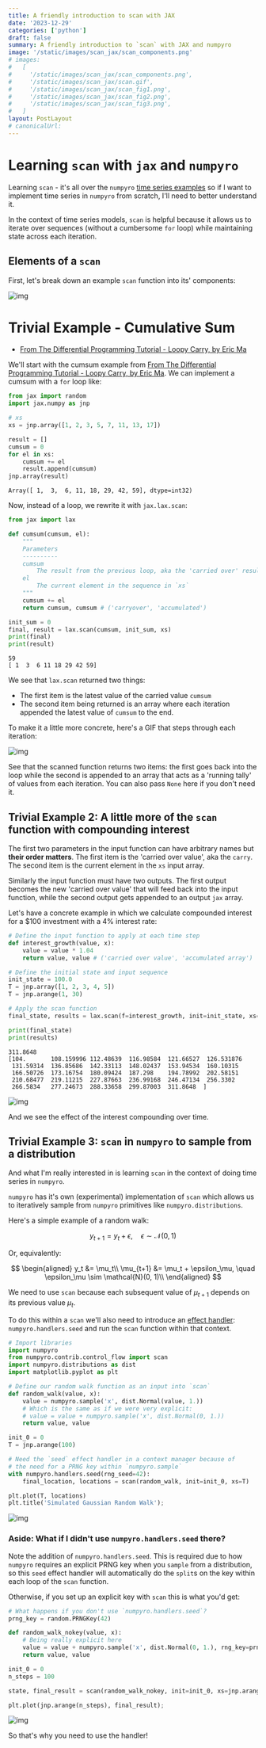 ```yaml
---
title: A friendly introduction to scan with JAX
date: '2023-12-29'
categories: ['python']
draft: false
summary: A friendly introduction to `scan` with JAX and numpyro
image: '/static/images/scan_jax/scan_components.png'
# images:
#   [
#     '/static/images/scan_jax/scan_components.png',
#     '/static/images/scan_jax/scan.gif',
#     '/static/images/scan_jax/scan_fig1.png',
#     '/static/images/scan_jax/scan_fig2.png',
#     '/static/images/scan_jax/scan_fig3.png',
#   ]
layout: PostLayout
# canonicalUrl:
---
```


# Learning `scan` with `jax` and `numpyro`

Learning `scan` - it's all over the `numpyro` [time series examples](https://num.pyro.ai/en/stable/examples/holt_winters.html) so if I want to implement time series in `numpyro` from scratch, I'll need to better understand it.

In the context of time series models, `scan` is helpful because it allows us to iterate over sequences (without a cumbersome `for` loop) while maintaining state across each iteration.

## Elements of a `scan`

First, let's break down an example `scan` function into its' components:

![img](/static/images/scan_jax/scan_components.png)

# Trivial Example - Cumulative Sum

- [From The Differential Programming Tutorial - Loopy Carry, by Eric Ma](https://ericmjl.github.io/dl-workshop/02-jax-idioms/02-loopy-carry.html)

We'll start with the cumsum example from [From The Differential Programming Tutorial - Loopy Carry, by Eric Ma](https://ericmjl.github.io/dl-workshop/02-jax-idioms/02-loopy-carry.html). We can implement a cumsum with a `for` loop like:

```python
from jax import random
import jax.numpy as jnp

# xs
xs = jnp.array([1, 2, 3, 5, 7, 11, 13, 17])

result = []
cumsum = 0
for el in xs:
    cumsum += el
    result.append(cumsum)
jnp.array(result)
```

```
Array([ 1,  3,  6, 11, 18, 29, 42, 59], dtype=int32)
```

Now, instead of a loop, we rewrite it with `jax.lax.scan`:

```python
from jax import lax

def cumsum(cumsum, el):
    """
    Parameters
    ----------
    cumsum
        The result from the previous loop, aka the 'carried over' result
    el
        The current element in the sequence in `xs`
    """
    cumsum += el
    return cumsum, cumsum # ('carryover', 'accumulated')

init_sum = 0
final, result = lax.scan(cumsum, init_sum, xs)
print(final)
print(result)
```

```
59
[ 1  3  6 11 18 29 42 59]
```

We see that `lax.scan` returned two things:

- The first item is the latest value of the carried value `cumsum`
- The second item being returned is an array where each iteration appended the latest value of `cumsum` to the end.

To make it a little more concrete, here's a GIF that steps through each iteration:

![img](/static/images/scan_jax/scan.gif)

See that the scanned function returns two items: the first goes back into the loop while the second is appended to an array that acts as a 'running tally' of values from each iteration. You can also pass `None` here if you don't need it.

## Trivial Example 2: A little more of the `scan` function with compounding interest

The first two parameters in the input function can have arbitrary names but **their order matters**. The first item is the 'carried over value', aka the `carry`. The second item is the current element in the `xs` input array.

Similarly the input function must have two outputs. The first output becomes the new 'carried over value' that will feed back into the input function, while the second output gets appended to an output `jax` array.

Let's have a concrete example in which we calculate compounded interest for a $100 investment with a 4% interest rate:

```python
# Define the input function to apply at each time step
def interest_growth(value, x):
    value = value * 1.04
    return value, value # ('carried over value', 'accumulated array')

# Define the initial state and input sequence
init_state = 100.0
T = jnp.array([1, 2, 3, 4, 5])
T = jnp.arange(1, 30)

# Apply the scan function
final_state, results = lax.scan(f=interest_growth, init=init_state, xs=T)

print(final_state)
print(results)
```

```
311.8648
[104.       108.159996 112.48639  116.98584  121.66527  126.531876
 131.59314  136.85686  142.33113  148.02437  153.94534  160.10315
 166.50726  173.16754  180.09424  187.298    194.78992  202.58151
 210.68477  219.11215  227.87663  236.99168  246.47134  256.3302
 266.5834   277.24673  288.33658  299.87003  311.8648  ]
```

![img](/static/images/scan_jax/scan_fig1.png)

And we see the effect of the interest compounding over time.

## Trivial Example 3: `scan` in `numpyro` to sample from a distribution

And what I'm really interested in is learning `scan` in the context of doing time series in `numpyro`.

`numpyro` has it's own (experimental) implementation of `scan` which allows us to iteratively sample from `numpyro` primitives like `numpyro.distributions`.

Here's a simple example of a random walk:

$$
y_{t+1} = y_t + \epsilon, \quad \epsilon \sim \mathcal{N}(0,1)
$$

Or, equivalently:

$$
\begin{aligned}
y_t &= \mu_t\\
\mu_{t+1} &= \mu_t + \epsilon_\mu, \quad \epsilon_\mu \sim \mathcal{N}(0, 1)\\
\end{aligned}
$$

We need to use `scan` because each subsequent value of $\mu_{t+1}$ depends on its previous value $\mu_{t}$.

To do this within a `scan` we'll also need to introduce an [effect handler](https://num.pyro.ai/en/stable/handlers.html#seed): `numpyro.handlers.seed` and run the `scan` function within that context.

```python
# Import libraries
import numpyro
from numpyro.contrib.control_flow import scan
import numpyro.distributions as dist
import matplotlib.pyplot as plt

# Define our random walk function as an input into `scan`
def random_walk(value, x):
    value = numpyro.sample('x', dist.Normal(value, 1.))
    # Which is the same as if we were very explicit:
    # value = value + numpyro.sample('x', dist.Normal(0, 1.))
    return value, value

init_0 = 0
T = jnp.arange(100)

# Need the `seed` effect handler in a context manager because of
# the need for a PRNG key within `numpyro.sample`
with numpyro.handlers.seed(rng_seed=42):
    final_location, locations = scan(random_walk, init=init_0, xs=T)

plt.plot(T, locations)
plt.title('Simulated Gaussian Random Walk');
```

![img](/static/images/scan_jax/scan_fig2.png)

### Aside: What if I didn't use `numpyro.handlers.seed` there?

Note the addition of `numpyro.handlers.seed`. This is required due to how `numpyro` requires an explicit PRNG key when you `sample` from a distribution, so this `seed` effect handler will automatically do the `split`s on the key within each loop of the `scan` function.

Otherwise, if you set up an explicit key with `scan` this is what you'd get:

```python
# What happens if you don't use `numpyro.handlers.seed`?
prng_key = random.PRNGKey(42)

def random_walk_nokey(value, x):
    # Being really explicit here
    value = value + numpyro.sample('x', dist.Normal(0, 1.), rng_key=prng_key)
    return value, value

init_0 = 0
n_steps = 100

state, final_result = scan(random_walk_nokey, init=init_0, xs=jnp.arange(n_steps))

plt.plot(jnp.arange(n_steps), final_result);
```

![img](/static/images/scan_jax/scan_fig3.png)

So that's why you need to use the handler!
